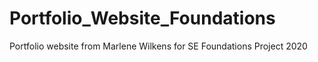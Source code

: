 # Portfolio_Website_Foundations
 Portfolio website from Marlene Wilkens for SE Foundations Project 2020
